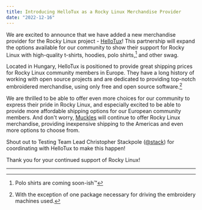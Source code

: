 ```yaml
---
title: Introducing HelloTux as a Rocky Linux Merchandise Provider
date: "2022-12-16"
---
```


We are excited to announce that we have added a new merchandise provider for the Rocky Linux project - [HelloTux](https://www.hellotux.com/rocky-linux)! This partnership will expand the options available for our community to show their support for Rocky Linux with high-quality t-shirts, hoodies, polo shirts,[^1] and other swag.

Located in Hungary, HelloTux is positioned to provide great shipping prices for Rocky Linux community members in Europe. They have a long history of working with open source projects and are dedicated to providing top-notch embroidered merchandise, using only free and open source software.[^2]

We are thrilled to be able to offer even more choices for our community to express their pride in Rocky Linux, and especially excited to be able to provide more affordable shipping options for our European community members. And don't worry, [Muckles](https://www.mucklesu.com/collections/rocky-linux) will continue to offer Rocky Linux merchandise, providing inexpensive shipping to the Americas and even more options to choose from.

Shout out to Testing Team Lead Christopher Stackpole ([@stack](mattermost://chat.rockylinux.org/rocky-linux/messages/@stack)) for coordinating with HelloTux to make this happen!

Thank you for your continued support of Rocky Linux!

---

[^1]: Polo shirts are coming soon-ish™
[^2]: With the exception of one package necessary for driving the embroidery machines used.
